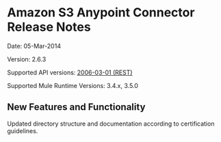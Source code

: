 Amazon S3 Anypoint Connector Release Notes
==========================================

Date: 05-Mar-2014

Version: 2.6.3

Supported API versions: [2006-03-01 (REST)](http://docs.aws.amazon.com/AmazonS3/latest/API/IntroductionAPI.html)

Supported Mule Runtime Versions: 3.4.x, 3.5.0

New Features and Functionality
------------------------------

Updated directory structure and documentation according to certification guidelines.
